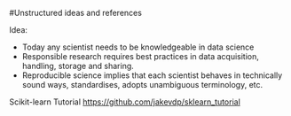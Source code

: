 #Unstructured ideas and references

Idea:
- Today any scientist needs to be knowledgeable in data science
- Responsible research requires best practices in data acquisition, handling, storage and sharing.
- Reproducible science implies that each scientist behaves in technically sound ways, standardises, 
adopts unambiguous terminology, etc.


Scikit-learn Tutorial
https://github.com/jakevdp/sklearn_tutorial
